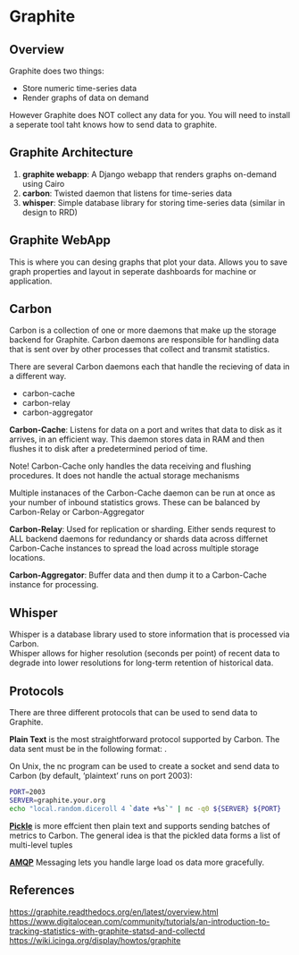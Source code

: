 # Graphite

Overview
--------

Graphite does two things:

 * Store numeric time-series data
 * Render graphs of data on demand

However Graphite does NOT collect any data for you.  You will need to install a seperate tool taht knows how to send data to graphite.


Graphite Architecture
---------------------


 1. **graphite webapp**: A Django webapp that renders graphs on-demand using Cairo
 1. **carbon**: Twisted daemon that listens for time-series data
 1. **whisper**: Simple database library for storing time-series data (similar in design to RRD) 

Graphite WebApp
---------------

This is where you can desing graphs that plot your data.  Allows you to save graph properties and layout in seperate dashboards for machine or application.

Carbon
------

Carbon is a collection of one or more daemons that make up the storage backend for Graphite.  Carbon daemons are responsible for handling data that is sent over by other processes that collect and transmit statistics. 

There are several Carbon daemons each that handle the recieving of data in a different way.

 * carbon-cache
 * carbon-relay
 * carbon-aggregator

**Carbon-Cache**: Listens for data on a port and writes that data to disk as it arrives, in an efficient way. This daemon stores data in RAM and then flushes it to disk after a predetermined period of time.

Note! Carbon-Cache only handles the data receiving and flushing procedures. It does not handle the actual storage mechanisms

Multiple instanaces of the Carbon-Cache daemon can be run at once as your number of inbound statistics grows.  These can be balanced by Carbon-Relay or Carbon-Aggregator

**Carbon-Relay**: Used for replication or sharding.  Either sends requrest to ALL backend daemons for redundancy or shards data across differnet Carbon-Cache instances to spread the load across multiple storage locations.

**Carbon-Aggregator**: Buffer data and then dump it to a Carbon-Cache instance for processing.

Whisper
------

Whisper is a database library used to store information that is processed via Carbon.  
Whisper allows for higher resolution (seconds per point) of recent data to degrade into lower resolutions for long-term retention of historical data.

Protocols
---------

There are three different protocols that can be used to send data to Graphite.

**Plain Text** is the most straightforward protocol supported by Carbon. 
The data sent must be in the following format: <metric path> <metric value> <metric timestamp>. 

On Unix, the nc program can be used to create a socket and send data to Carbon (by default, ‘plaintext’ runs on port 2003):
```bash
PORT=2003
SERVER=graphite.your.org
echo "local.random.diceroll 4 `date +%s`" | nc -q0 ${SERVER} ${PORT}
```

**[Pickle](https://docs.python.org/3/library/pickle.html)** is more effcient then plain text and supports sending batches of metrics to Carbon. The general idea is that the pickled data forms a list of multi-level tuples

**[AMQP](http://en.wikipedia.org/wiki/Advanced_Message_Queuing_Protocol)** Messaging lets you handle large load os data more gracefully.   



References
----------

https://graphite.readthedocs.org/en/latest/overview.html
https://www.digitalocean.com/community/tutorials/an-introduction-to-tracking-statistics-with-graphite-statsd-and-collectd
https://wiki.icinga.org/display/howtos/graphite


